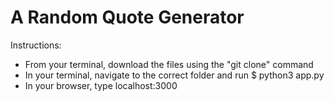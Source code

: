 # A Random Quote Generator

Instructions:
- From your terminal, download the files using the "git clone" command
- In your terminal, navigate to the correct folder and run $ python3 app.py 
- In your browser, type localhost:3000